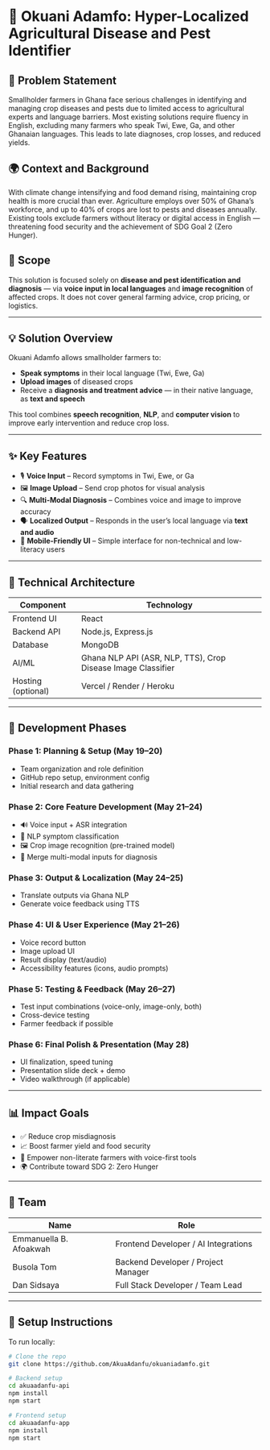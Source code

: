 # 🌱 Okuani Adamfo: Hyper-Localized Agricultural Disease and Pest Identifier

## 📌 Problem Statement

Smallholder farmers in Ghana face serious challenges in identifying and managing crop diseases and pests due to limited access to agricultural experts and language barriers. Most existing solutions require fluency in English, excluding many farmers who speak Twi, Ewe, Ga, and other Ghanaian languages. This leads to late diagnoses, crop losses, and reduced yields.

## 🌍 Context and Background

With climate change intensifying and food demand rising, maintaining crop health is more crucial than ever. Agriculture employs over 50% of Ghana’s workforce, and up to 40% of crops are lost to pests and diseases annually. Existing tools exclude farmers without literacy or digital access in English — threatening food security and the achievement of SDG Goal 2 (Zero Hunger).

## 🎯 Scope

This solution is focused solely on **disease and pest identification and diagnosis** — via **voice input in local languages** and **image recognition** of affected crops. It does not cover general farming advice, crop pricing, or logistics.

---

## 💡 Solution Overview

Okuani Adamfo allows smallholder farmers to:

- **Speak symptoms** in their local language (Twi, Ewe, Ga)
- **Upload images** of diseased crops
- Receive a **diagnosis and treatment advice** — in their native language, as **text and speech**

This tool combines **speech recognition**, **NLP**, and **computer vision** to improve early intervention and reduce crop loss.

---

## ✨ Key Features

- 🎙 **Voice Input** – Record symptoms in Twi, Ewe, or Ga
- 🖼 **Image Upload** – Send crop photos for visual analysis
- 🔍 **Multi-Modal Diagnosis** – Combines voice and image to improve accuracy
- 🗣 **Localized Output** – Responds in the user’s local language via **text and audio**
- 📱 **Mobile-Friendly UI** – Simple interface for non-technical and low-literacy users

---

## 🔬 Technical Architecture

| Component          | Technology                     |
|--------------------|---------------------------------|
| Frontend UI        | React                           |
| Backend API        | Node.js, Express.js             |
| Database           | MongoDB                         |
| AI/ML              | Ghana NLP API (ASR, NLP, TTS), Crop Disease Image Classifier |
| Hosting (optional) | Vercel / Render / Heroku        |

---

## 🚀 Development Phases

### **Phase 1: Planning & Setup (May 19–20)**
- Team organization and role definition
- GitHub repo setup, environment config
- Initial research and data gathering

### **Phase 2: Core Feature Development (May 21–24)**
- 🔊 Voice input + ASR integration
- 🧠 NLP symptom classification
- 🖼 Crop image recognition (pre-trained model)
- 🔗 Merge multi-modal inputs for diagnosis

### **Phase 3: Output & Localization (May 24–25)**
- Translate outputs via Ghana NLP
- Generate voice feedback using TTS

### **Phase 4: UI & User Experience (May 21–26)**
- Voice record button
- Image upload UI
- Result display (text/audio)
- Accessibility features (icons, audio prompts)

### **Phase 5: Testing & Feedback (May 26–27)**
- Test input combinations (voice-only, image-only, both)
- Cross-device testing
- Farmer feedback if possible

### **Phase 6: Final Polish & Presentation (May 28)**
- UI finalization, speed tuning
- Presentation slide deck + demo
- Video walkthrough (if applicable)

---

## 📊 Impact Goals

- ✅ Reduce crop misdiagnosis
- 📈 Boost farmer yield and food security
- 🧠 Empower non-literate farmers with voice-first tools
- 🌍 Contribute toward SDG 2: Zero Hunger

---

## 👥 Team

| Name                  | Role                                 |
|-----------------------|--------------------------------------|
| Emmanuella B. Afoakwah | Frontend Developer / AI Integrations |
| Busola Tom       | Backend Developer / Project Manager |
| Dan Sidsaya           | Full Stack Developer / Team Lead     |

---

## 🔧 Setup Instructions

To run locally:

```bash
# Clone the repo
git clone https://github.com/AkuaAdanfu/okuaniadamfo.git

# Backend setup
cd akuaadanfu-api
npm install
npm start

# Frontend setup
cd akuaadanfu-app
npm install
npm start
